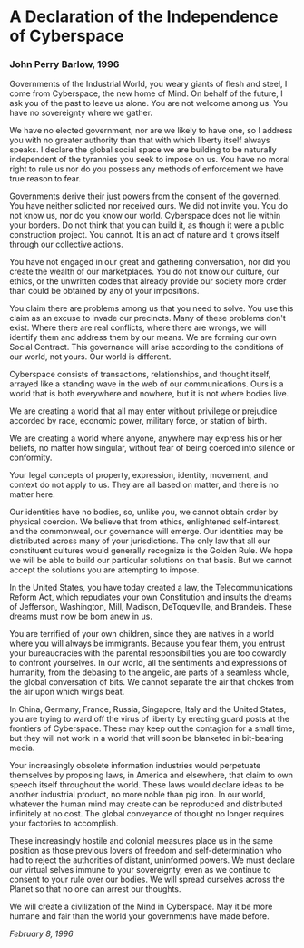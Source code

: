 # A Declaration of the Independence of Cyberspace 

### John Perry Barlow, 1996

Governments of the Industrial World, you weary giants of flesh and steel, I come from Cyberspace, the new home of Mind. On behalf of the future, I ask you of the past to leave us alone. You are not welcome among us. You have no sovereignty where we gather.

We have no elected government, nor are we likely to have one, so I address you with no greater authority than that with which liberty itself always speaks. I declare the global social space we are building to be naturally independent of the tyrannies you seek to impose on us. You have no moral right to rule us nor do you possess any methods of enforcement we have true reason to fear.

Governments derive their just powers from the consent of the governed. You have neither solicited nor received ours. We did not invite you. You do not know us, nor do you know our world. Cyberspace does not lie within your borders. Do not think that you can build it, as though it were a public construction project. You cannot. It is an act of nature and it grows itself through our collective actions.

You have not engaged in our great and gathering conversation, nor did you create the wealth of our marketplaces. You do not know our culture, our ethics, or the unwritten codes that already provide our society more order than could be obtained by any of your impositions.

You claim there are problems among us that you need to solve. You use this claim as an excuse to invade our precincts. Many of these problems don't exist. Where there are real conflicts, where there are wrongs, we will identify them and address them by our means. We are forming our own Social Contract. This governance will arise according to the conditions of our world, not yours. Our world is different.

Cyberspace consists of transactions, relationships, and thought itself, arrayed like a standing wave in the web of our communications. Ours is a world that is both everywhere and nowhere, but it is not where bodies live.

We are creating a world that all may enter without privilege or prejudice accorded by race, economic power, military force, or station of birth.

We are creating a world where anyone, anywhere may express his or her beliefs, no matter how singular, without fear of being coerced into silence or conformity.

Your legal concepts of property, expression, identity, movement, and context do not apply to us. They are all based on matter, and there is no matter here.

Our identities have no bodies, so, unlike you, we cannot obtain order by physical coercion. We believe that from ethics, enlightened self-interest, and the commonweal, our governance will emerge. Our identities may be distributed across many of your jurisdictions. The only law that all our constituent cultures would generally recognize is the Golden Rule. We hope we will be able to build our particular solutions on that basis. But we cannot accept the solutions you are attempting to impose.

In the United States, you have today created a law, the Telecommunications Reform Act, which repudiates your own Constitution and insults the dreams of Jefferson, Washington, Mill, Madison, DeToqueville, and Brandeis. These dreams must now be born anew in us.

You are terrified of your own children, since they are natives in a world where you will always be immigrants. Because you fear them, you entrust your bureaucracies with the parental responsibilities you are too cowardly to confront yourselves. In our world, all the sentiments and expressions of humanity, from the debasing to the angelic, are parts of a seamless whole, the global conversation of bits. We cannot separate the air that chokes from the air upon which wings beat.

In China, Germany, France, Russia, Singapore, Italy and the United States, you are trying to ward off the virus of liberty by erecting guard posts at the frontiers of Cyberspace. These may keep out the contagion for a small time, but they will not work in a world that will soon be blanketed in bit-bearing media.

Your increasingly obsolete information industries would perpetuate themselves by proposing laws, in America and elsewhere, that claim to own speech itself throughout the world. These laws would declare ideas to be another industrial product, no more noble than pig iron. In our world, whatever the human mind may create can be reproduced and distributed infinitely at no cost. The global conveyance of thought no longer requires your factories to accomplish.

These increasingly hostile and colonial measures place us in the same position as those previous lovers of freedom and self-determination who had to reject the authorities of distant, uninformed powers. We must declare our virtual selves immune to your sovereignty, even as we continue to consent to your rule over our bodies. We will spread ourselves across the Planet so that no one can arrest our thoughts.

We will create a civilization of the Mind in Cyberspace. May it be more humane and fair than the world your governments have made before.

*February 8, 1996*